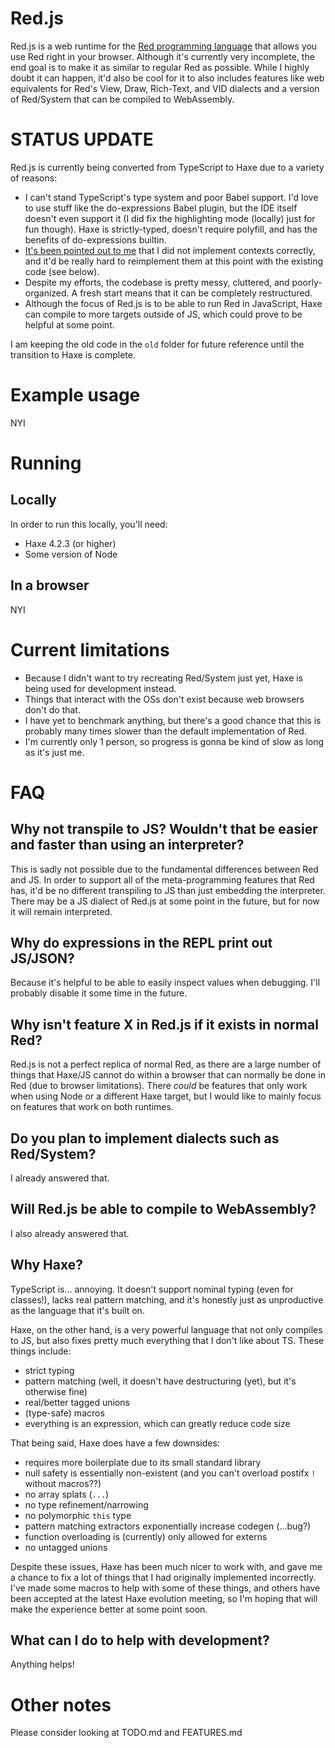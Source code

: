 ﻿# Red.js

Red.js is a web runtime for the [Red programming language](https://www.red-lang.org/) that allows you use Red right in your browser. Although it's currently very incomplete, the end goal is to make it as similar to regular Red as possible. While I highly doubt it can happen, it'd also be cool for it to also includes features like web equivalents for Red's View, Draw, Rich-Text, and VID dialects and a version of Red/System that can be compiled to WebAssembly.


# STATUS UPDATE
Red.js is currently being converted from TypeScript to Haxe due to a variety of reasons:
- I can't stand TypeScript's type system and poor Babel support. I'd love to use stuff like the do-expressions Babel plugin, but the IDE itself doesn't even support it (I did fix the highlighting mode (locally) just for fun though). Haxe is strictly-typed, doesn't require polyfill, and has the benefits of do-expressions builtin.
- [It's been pointed out to me](https://gitter.im/red/red.js?at=5f38e2acb7818b3998fdef69) that I did not implement contexts correctly, and it'd be really hard to reimplement them at this point with the existing code (see below).
- Despite my efforts, the codebase is pretty messy, cluttered, and poorly-organized. A fresh start means that it can be completely restructured.
- Although the focus of Red.js is to be able to run Red in JavaScript, Haxe can compile to more targets outside of JS, which could prove to be helpful at some point.

I am keeping the old code in the `old` folder for future reference until the transition to Haxe is complete.


# Example usage

NYI


# Running

## Locally
In order to run this locally, you'll need:
- Haxe 4.2.3 (or higher)
- Some version of Node


## In a browser

NYI


# Current limitations

- Because I didn't want to try recreating Red/System just yet, Haxe is being used for development instead.
- Things that interact with the OSs don't exist because web browsers don't do that.
- I have yet to benchmark anything, but there's a good chance that this is probably many times slower than the default implementation of Red.
- I'm currently only 1 person, so progress is gonna be kind of slow as long as it's just me.


# FAQ

## Why not transpile to JS? Wouldn't that be easier and faster than using an interpreter?
This is sadly not possible due to the fundamental differences between Red and JS.
In order to support all of the meta-programming features that Red has, it'd be no
different transpiling to JS than just embedding the interpreter. There may be a
JS dialect of Red.js at some point in the future, but for now it will remain interpreted.


## Why do expressions in the REPL print out JS/JSON?
Because it's helpful to be able to easily inspect values when debugging. I'll probably
disable it some time in the future.


## Why isn't feature X in Red.js if it exists in normal Red?
Red.js is not a perfect replica of normal Red, as there are a large number of things
that Haxe/JS cannot do within a browser that can normally be done in Red (due to browser limitations).
There *could* be features that only work when using Node or a different Haxe target, but
I would like to mainly focus on features that work on both runtimes.


## Do you plan to implement dialects such as Red/System?
I already answered that.


## Will Red.js be able to compile to WebAssembly?
I also already answered that.


## Why Haxe?
TypeScript is... annoying. It doesn't support nominal typing (even for classes!), lacks real pattern matching, and it's honestly just as unproductive as the language that it's built on.

Haxe, on the other hand, is a very powerful language that not only compiles to JS, but also fixes pretty much everything that I don't like about TS. These things include:
- strict typing
- pattern matching (well, it doesn't have destructuring (yet), but it's otherwise fine)
- real/better tagged unions
- (type-safe) macros
- everything is an expression, which can greatly reduce code size

That being said, Haxe does have a few downsides:
- requires more boilerplate due to its small standard library
- null safety is essentially non-existent (and you can't overload postifx `!` without macros??)
- no array splats (`...`)
- no type refinement/narrowing
- no polymorphic `this` type
- pattern matching extractors exponentially increase codegen (...bug?)
- function overloading is (currently) only allowed for externs
- no untagged unions

Despite these issues, Haxe has been much nicer to work with, and gave me a chance to fix a lot of things that I had originally implemented incorrectly.
I've made some macros to help with some of these things, and others have been accepted at the latest Haxe evolution meeting, so I'm hoping that will make the experience better at some point soon.


## What can I do to help with development?
Anything helps!


# Other notes

Please consider looking at TODO.md and FEATURES.md